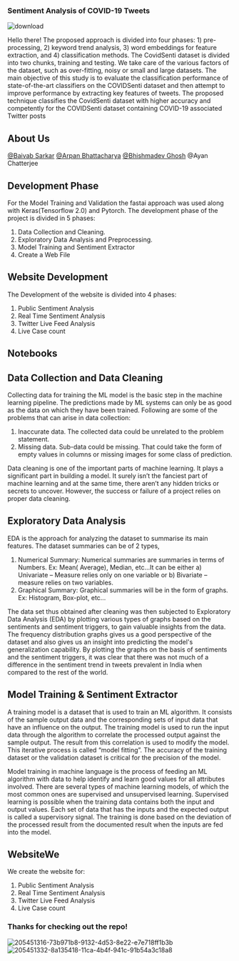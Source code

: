 ### Sentiment Analysis of COVID-19 Tweets
 ![download](https://user-images.githubusercontent.com/109382325/215750934-f1e3e1f4-5ef9-4690-8933-ff55595cec21.jpg)

   
Hello there! The proposed approach is divided into four phases: 1) pre-processing, 2) keyword trend analysis, 3) word embeddings for feature extraction, and 4) classification methods. The CovidSenti dataset is divided into two chunks, training and testing. We take care of the various factors of the dataset, such as over-fitting, noisy or small and large datasets. The main objective of this study is to evaluate the classification performance of state-of-the-art classifiers on the COVIDSenti dataset and then attempt to improve performance by extracting key features of tweets. The proposed technique classifies the CovidSenti dataset with higher accuracy and competently for the COVIDSenti dataset containing COVID-19 associated Twitter posts

## About Us

[@Baivab Sarkar](https://github.com/ThisIs-Developer)
[@Arpan Bhattacharya](https://github.com/Arpan550)
[@Bhishmadev Ghosh](https://github.com/bhishma620)
@Ayan Chatterjee

## Development Phase

For the Model Training and Validation the fastai approach was used along with Keras(Tensorflow 2.0) and Pytorch. The development phase of the project is divided in 5 phases:

1. Data Collection and Cleaning.
2. Exploratory Data Analysis and Preprocessing.
3. Model Training and Sentiment Extractor
4. Create a Web File

## Website Development

The Development of the website is divided into 4 phases:

1. Public Sentiment Analysis
2. Real Time Sentiment Analysis
3. Twitter Live Feed Analysis
4. Live Case count  


## Notebooks

## Data Collection and Data Cleaning

Collecting data for training the ML model is the basic step in the machine learning pipeline. The predictions made by ML systems can only be as good as the data on which they have been trained. Following are some of the problems that can arise in data collection:

1. Inaccurate data. The collected data could be unrelated to the problem statement.
2. Missing data. Sub-data could be missing. That could take the form of empty values in columns or missing images for some class of prediction.

Data cleaning is one of the important parts of machine learning. It plays a significant part in building a model. It surely isn’t the fanciest part of machine learning and at the same time, there aren’t any hidden tricks or secrets to uncover. However, the success or failure of a project relies on proper data cleaning.

## Exploratory Data Analysis

EDA is the approach for analyzing the dataset to summarise its main features. The dataset summaries can be of 2 types,

1. Numerical Summary: Numerical summaries are summaries in terms of Numbers. Ex: Mean( Average), Median, etc…It can be either
   a) Univariate – Measure relies only on one variable or
   b) Bivariate – measure relies on two variables.
2. Graphical Summary: Graphical summaries will be in the form of graphs. Ex: Histogram, Box-plot, etc…

The data set thus obtained after cleaning was then subjected to Exploratory Data Analysis (EDA) by plotting various types of graphs based on the sentiments and sentiment triggers, to gain valuable insights from the data. The frequency distribution graphs gives us a good perspective of the dataset and also gives us an insight into predicting the model's generalization capability. By plotting the graphs on the basis of sentiments and the sentiment triggers, it was clear that there was not much of a difference in the sentiment trend in tweets prevalent in India when compared to the rest of the world.

## Model Training & Sentiment Extractor

A training model is a dataset that is used to train an ML algorithm. It consists of the sample output data and the corresponding sets of input data that have an influence on the output. The training model is used to run the input data through the algorithm to correlate the processed output against the sample output. The result from this correlation is used to modify the model.
This iterative process is called “model fitting”. The accuracy of the training dataset or the validation dataset is critical for the precision of the model.

Model training in machine language is the process of feeding an ML algorithm with data to help identify and learn good values for all attributes involved. There are several types of machine learning models, of which the most common ones are supervised and unsupervised learning.
Supervised learning is possible when the training data contains both the input and output values. Each set of data that has the inputs and the expected output is called a supervisory signal. The training is done based on the deviation of the processed result from the documented result when the inputs are fed into the model.

## WebsiteWe

We create the website for:

1. Public Sentiment Analysis
2. Real Time Sentiment Analysis
3. Twitter Live Feed Analysis
4. Live Case count

### Thanks for checking out the repo!

![205451316-73b971b8-9132-4d53-8e22-e7e718ff1b3b](https://user-images.githubusercontent.com/109382325/215751121-132cabae-2ce1-421c-b0b6-245983455823.png)
![205451332-8a135418-11ca-4b4f-941c-91b54a3c18a8](https://user-images.githubusercontent.com/109382325/215750964-218bfc8e-f2cf-4d4a-93bb-ca9b87be5d77.jpeg)

